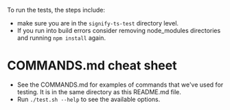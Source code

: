 To run the tests, the steps include:

- make sure you are in the `signify-ts-test` directory level.
- If you run into build errors consider removing node_modules directories and running `npm install` again.

# COMMANDS.md cheat sheet
* See the COMMANDS.md for examples of commands that we've used for testing. It is in the same directory as this README.md file.
* Run ```./test.sh --help``` to see the available options.